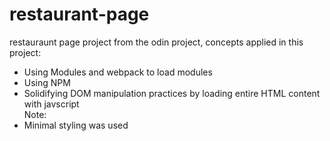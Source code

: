 # restaurant-page 

restauraunt page project from the odin project, concepts applied in this project: <br>
- Using Modules and webpack to load modules<br>
- Using NPM <br>
- Solidifying DOM manipulation practices by loading entire HTML content with javscript<br>
Note: <br>
- Minimal styling was used 
